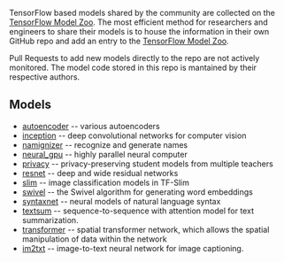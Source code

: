 TensorFlow based models shared by the community are collected on the [TensorFlow Model Zoo](https://github.com/trinity77/android/wiki/TensorFlow-Model-Zoo).  The most efficient method for researchers and engineers to share their models is to house the information in their own GitHub repo and add an entry to the [TensorFlow Model Zoo](https://github.com/trinity77/android/wiki/TensorFlow-Model-Zoo).

Pull Requests to add new models directly to the repo are not actively monitored.  The model code stored in this repo is mantained by their respective authors.  

## Models
- [autoencoder](autoencoder) -- various autoencoders
- [inception](inception) -- deep convolutional networks for computer vision
- [namignizer](namignizer) -- recognize and generate names
- [neural_gpu](neural_gpu) -- highly parallel neural computer
- [privacy](privacy) -- privacy-preserving student models from multiple teachers
- [resnet](resnet) -- deep and wide residual networks
- [slim](slim) -- image classification models in TF-Slim
- [swivel](swivel) -- the Swivel algorithm for generating word embeddings
- [syntaxnet](syntaxnet) -- neural models of natural language syntax
- [textsum](textsum) -- sequence-to-sequence with attention model for text summarization.
- [transformer](transformer) -- spatial transformer network, which allows the spatial manipulation of data within the network
- [im2txt](im2txt) -- image-to-text neural network for image captioning.
